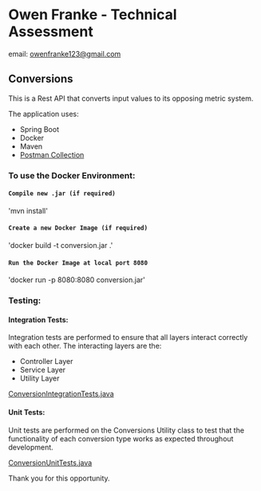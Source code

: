 # Owen Franke - Technical Assessment
email: owenfranke123@gmail.com

## Conversions
This is a Rest API that converts input values to its opposing metric system.

The application uses:
* Spring Boot
* Docker
* Maven
* [Postman Collection](https://github.com/owenfranke/Conversions---SpringBoot/blob/master/conversions/src/test/java/com/owenfranke/conversions/Test-Conversions-api.postman_collection.json)



### To use the Docker Environment:
#### `Compile new .jar (if required)`
'mvn install'

#### `Create a new Docker Image (if required)`
'docker build -t conversion.jar  .'

#### `Run the Docker Image at local port 8080`
'docker run -p 8080:8080 conversion.jar'

### Testing:

#### Integration Tests:
Integration tests are performed to ensure that all layers interact correctly with each other.
The interacting layers are the:
* Controller Layer
* Service Layer
* Utility Layer

[ConversionIntegrationTests.java](https://github.com/owenfranke/Conversions---SpringBoot/blob/master/conversions/src/test/java/com/owenfranke/conversions/ConversionIntegrationTests.java)


#### Unit Tests:
Unit tests are performed on the Conversions Utility class to test that the functionality of each conversion type works as expected throughout development.

[ConversionUnitTests.java](https://github.com/owenfranke/Conversions---SpringBoot/blob/master/conversions/src/test/java/com/owenfranke/conversions/ConversionUnitTests.java)

Thank you for this opportunity.
